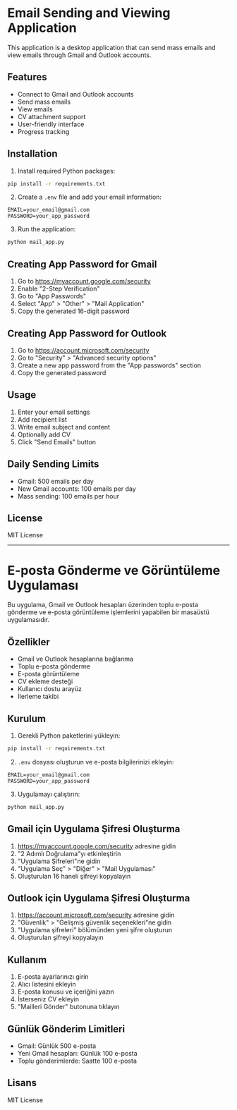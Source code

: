 # Email Sending and Viewing Application

This application is a desktop application that can send mass emails and view emails through Gmail and Outlook accounts.

## Features

- Connect to Gmail and Outlook accounts
- Send mass emails
- View emails
- CV attachment support
- User-friendly interface
- Progress tracking

## Installation

1. Install required Python packages:
```bash
pip install -r requirements.txt
```

2. Create a `.env` file and add your email information:
```
EMAIL=your_email@gmail.com
PASSWORD=your_app_password
```

3. Run the application:
```bash
python mail_app.py
```

## Creating App Password for Gmail

1. Go to https://myaccount.google.com/security
2. Enable "2-Step Verification"
3. Go to "App Passwords"
4. Select "App" > "Other" > "Mail Application"
5. Copy the generated 16-digit password

## Creating App Password for Outlook

1. Go to https://account.microsoft.com/security
2. Go to "Security" > "Advanced security options"
3. Create a new app password from the "App passwords" section
4. Copy the generated password

## Usage

1. Enter your email settings
2. Add recipient list
3. Write email subject and content
4. Optionally add CV
5. Click "Send Emails" button

## Daily Sending Limits

- Gmail: 500 emails per day
- New Gmail accounts: 100 emails per day
- Mass sending: 100 emails per hour

## License

MIT License

---

# E-posta Gönderme ve Görüntüleme Uygulaması

Bu uygulama, Gmail ve Outlook hesapları üzerinden toplu e-posta gönderme ve e-posta görüntüleme işlemlerini yapabilen bir masaüstü uygulamasıdır.

## Özellikler

- Gmail ve Outlook hesaplarına bağlanma
- Toplu e-posta gönderme
- E-posta görüntüleme
- CV ekleme desteği
- Kullanıcı dostu arayüz
- İlerleme takibi

## Kurulum

1. Gerekli Python paketlerini yükleyin:
```bash
pip install -r requirements.txt
```

2. `.env` dosyası oluşturun ve e-posta bilgilerinizi ekleyin:
```
EMAIL=your_email@gmail.com
PASSWORD=your_app_password
```

3. Uygulamayı çalıştırın:
```bash
python mail_app.py
```

## Gmail için Uygulama Şifresi Oluşturma

1. https://myaccount.google.com/security adresine gidin
2. "2 Adımlı Doğrulama"yı etkinleştirin
3. "Uygulama Şifreleri"ne gidin
4. "Uygulama Seç" > "Diğer" > "Mail Uygulaması"
5. Oluşturulan 16 haneli şifreyi kopyalayın

## Outlook için Uygulama Şifresi Oluşturma

1. https://account.microsoft.com/security adresine gidin
2. "Güvenlik" > "Gelişmiş güvenlik seçenekleri"ne gidin
3. "Uygulama şifreleri" bölümünden yeni şifre oluşturun
4. Oluşturulan şifreyi kopyalayın

## Kullanım

1. E-posta ayarlarınızı girin
2. Alıcı listesini ekleyin
3. E-posta konusu ve içeriğini yazın
4. İsterseniz CV ekleyin
5. "Mailleri Gönder" butonuna tıklayın

## Günlük Gönderim Limitleri

- Gmail: Günlük 500 e-posta
- Yeni Gmail hesapları: Günlük 100 e-posta
- Toplu gönderimlerde: Saatte 100 e-posta

## Lisans

MIT License 
